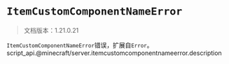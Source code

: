 # `ItemCustomComponentNameError`

> 文档版本：1.21.0.21

`ItemCustomComponentNameError`错误，扩展自`Error`。script_api.@minecraft/server.itemcustomcomponentnameerror.description
